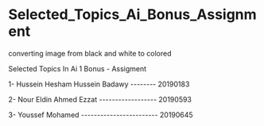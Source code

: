 # Selected_Topics_Ai_Bonus_Assignment
converting image from black and white to colored

Selected Topics In Ai 1 Bonus - Assigment

1- Hussein Hesham Hussein Badawy -------- 20190183

2- Nour Eldin Ahmed Ezzat ------------------ 20190593

3- Youssef Mohamed ------------------------ 20190645
